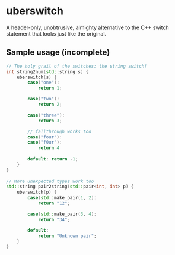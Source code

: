 
# uberswitch
A header-only, unobtrusive, almighty alternative to the C++ switch statement that looks just like the original.

## Sample usage (incomplete)

```cpp
// The holy grail of the switches: the string switch!
int string2num(std::string s) {
    uberswitch(s) {
        case("one"):
            return 1;

        case("two"):
            return 2;

        case("three"):
            return 3;

		// fallthrough works too
        case("four"):
        case("f0ur"):
            return 4
    
        default: return -1;
    }
}
    
// More unexpected types work too
std::string pair2string(std::pair<int, int> p) {
    uberswitch(p) {
        case(std::make_pair(1, 2):
	        return "12";

		case(std::make_pair(3, 4):
			return "34";

		default:
			return "Unknown pair";
    }
}
```

